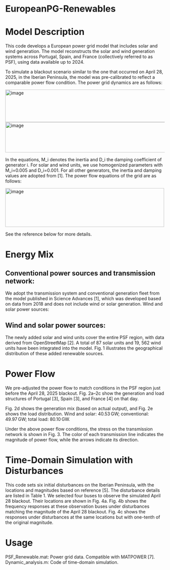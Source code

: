 # EuropeanPG-Renewables



# Model Description

This code develops a European power grid model that includes solar and wind generation. The model reconstructs the solar and wind generation systems across Portugal, Spain, and France (collectively referred to as PSF), using data available up to 2024.

To simulate a blackout scenario similar to the one that occurred on April 28, 2025, in the Iberian Peninsula, the model was pre-calibrated to reflect a comparable power flow condition.
The power grid dynamics are as follows: 

<img width="928" height="103" alt="image" src="https://github.com/user-attachments/assets/d08b51c4-6fb2-4c4c-a247-893cf6db4d7c" />

<img width="738" height="96" alt="image" src="https://github.com/user-attachments/assets/330aeab2-7dee-4999-9e9e-9e303ae6af13" />


In the equations, M_i denotes the inertia and D_i the damping coefficient of generator i. For solar and wind units, we use homogenized parameters with M_i=0.005 and D_i=0.001. For all other generators, the inertia and damping values are adopted from [1]. 
The power flow equations of the grid are as follows:

<img width="502" height="123" alt="image" src="https://github.com/user-attachments/assets/5f682f2e-75ef-4305-b138-afe1fdc13ffd" />

See the reference below for more details.

# Energy Mix

## Conventional power sources and transmission network:
We adopt the transmission system and conventional generation fleet from the model published in Science Advances [1], which was developed based on data from 2018 and does not include wind or solar generation.
Wind and solar power sources:

## Wind and solar power sources:
The newly added solar and wind units cover the entire PSF region, with data derived from OpenStreetMap [2]. A total of 87 solar units and 19, 562 wind units have been integrated into the model. Fig. 1 illustrates the geographical distribution of these added renewable sources.


# Power Flow

We pre-adjusted the power flow to match conditions in the PSF region just before the April 28, 2025 blackout. Fig. 2a–2c show the generation and load structures of Portugal [3], Spain [3], and France [4] on that day.

Fig. 2d shows the generation mix (based on actual output), and Fig. 2e shows the load distribution. Wind and solar: 40.53 GW; conventional: 49.97 GW; total load: 80.10 GW.

Under the above power flow conditions, the stress on the transmission network is shown in Fig. 3. The color of each transmission line indicates the magnitude of power flow, while the arrows indicate its direction.


# Time-Domain Simulation with Disturbances

This code sets six initial disturbances on the Iberian Peninsula, with the locations and magnitudes based on reference [5]. The disturbance details are listed in Table 1. We selected four buses to observe the simulated April 28 blackout. Their locations are shown in Fig. 4a. Fig. 4b shows the frequency responses at these observation buses under disturbances matching the magnitude of the April 28 blackout. Fig. 4c shows the responses under disturbances at the same locations but with one-tenth of the original magnitude.


# Usage

PSF_Renewable.mat: Power grid data. Compatible with MATPOWER [7].
Dynamic_analysis.m: Code of time-domain simulation.


